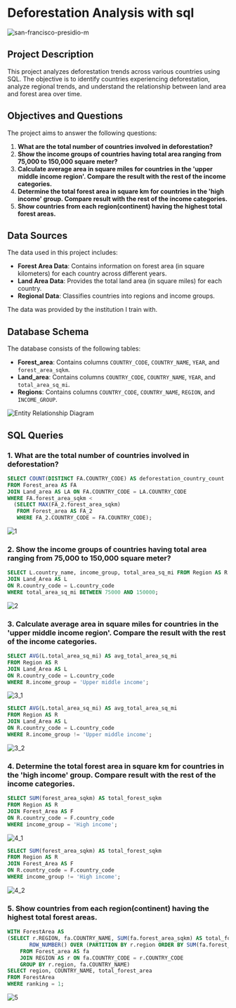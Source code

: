 # Deforestation Analysis with sql
![san-francisco-presidio-m](https://github.com/user-attachments/assets/01d27395-0934-43cc-827e-27e3cab2e882)

## Project Description
This project analyzes deforestation trends across various countries using SQL. The objective is to identify countries experiencing deforestation, analyze regional trends, and understand the relationship between land area and forest area over time.

## Objectives and Questions
The project aims to answer the following questions:
1. **What are the total number of countries involved in deforestation?**
2. **Show the income groups of countries having total area ranging from 75,000 to 150,000 square meter?**
3. **Calculate average area in square miles for countries in the 'upper middle income region'. Compare the result with the rest of the income categories.**
4. **Determine the total forest area in square km for countries in the 'high income' group. Compare result with the rest of the income categories.**
5. **Show countries from each region(continent) having the highest total forest areas.**

## Data Sources
The data used in this project includes:
- **Forest Area Data**: Contains information on forest area (in square kilometers) for each country across different years.
- **Land Area Data**: Provides the total land area (in square miles) for each country.
- **Regional Data**: Classifies countries into regions and income groups.

The data was provided by the institution I train with.

## Database Schema
The database consists of the following tables:
- **Forest_area**: Contains columns `COUNTRY_CODE`, `COUNTRY_NAME`, `YEAR`, and `forest_area_sqkm`.
- **Land_area**: Contains columns `COUNTRY_CODE`, `COUNTRY_NAME`, `YEAR`, and `total_area_sq_mi`.
- **Regions**: Contains columns `COUNTRY_CODE`, `COUNTRY_NAME`, `REGION`, and `INCOME_GROUP`.

![Entity Relationship Diagram](https://github.com/user-attachments/assets/263ffc8e-f227-4fff-8b42-baa6ae851670)

## SQL Queries

### 1. What are the total number of countries involved in deforestation?
```sql
SELECT COUNT(DISTINCT FA.COUNTRY_CODE) AS deforestation_country_count
FROM Forest_area AS FA
JOIN Land_area AS LA ON FA.COUNTRY_CODE = LA.COUNTRY_CODE
WHERE FA.forest_area_sqkm < 
  (SELECT MAX(FA_2.forest_area_sqkm) 
   FROM Forest_area AS FA_2
   WHERE FA_2.COUNTRY_CODE = FA.COUNTRY_CODE);
```
![1](https://github.com/user-attachments/assets/e29e9831-ae8d-4c73-a9a4-d28ba618f3e3)

### 2. Show the income groups of countries having total area ranging from 75,000 to 150,000 square meter?
```sql
SELECT L.country_name, income_group, total_area_sq_mi FROM Region AS R
JOIN Land_Area AS L
ON R.country_code = L.country_code
WHERE total_area_sq_mi BETWEEN 75000 AND 150000;
```
![2](https://github.com/user-attachments/assets/e1dce274-c399-45ff-9fd5-fdd25e5fb14b)

### 3. Calculate average area in square miles for countries in the 'upper middle income region'. Compare the result with the rest of the income categories.
```sql
SELECT AVG(L.total_area_sq_mi) AS avg_total_area_sq_mi
FROM Region AS R
JOIN Land_Area AS L
ON R.country_code = L.country_code
WHERE R.income_group = 'Upper middle income';
```
![3_1](https://github.com/user-attachments/assets/2f7f0853-cbbe-433c-b971-c4a3cb533367)

```sql
SELECT AVG(L.total_area_sq_mi) AS avg_total_area_sq_mi
FROM Region AS R
JOIN Land_Area AS L
ON R.country_code = L.country_code
WHERE R.income_group != 'Upper middle income';
```
![3_2](https://github.com/user-attachments/assets/e448cf91-4584-42bc-95ad-2ec7b9201ee6)

### 4. Determine the total forest area in square km for countries in the 'high income' group. Compare result with the rest of the income categories.

```sql
SELECT SUM(forest_area_sqkm) AS total_forest_sqkm
FROM Region AS R
JOIN Forest_Area AS F
ON R.country_code = F.country_code
WHERE income_group = 'High income';
```

![4_1](https://github.com/user-attachments/assets/2077eca1-7d14-4b1d-aa0d-844b9115f1c4)

```sql
SELECT SUM(forest_area_sqkm) AS total_forest_sqkm
FROM Region AS R
JOIN Forest_Area AS F
ON R.country_code = F.country_code
WHERE income_group != 'High income';
```

![4_2](https://github.com/user-attachments/assets/cd17f43b-1975-4887-abfe-9b8fb3c7dadb)

### 5. Show countries from each region(continent) having the highest total forest areas.
```sql
WITH ForestArea AS 
(SELECT r.REGION, fa.COUNTRY_NAME, SUM(fa.forest_area_sqkm) AS total_forest_area,
	   ROW_NUMBER() OVER (PARTITION BY r.region ORDER BY SUM(fa.forest_area_sqkm) DESC) AS ranking
    FROM Forest_area AS fa
    JOIN REGION AS r ON fa.COUNTRY_CODE = r.COUNTRY_CODE
    GROUP BY r.region, fa.COUNTRY_NAME)
SELECT region, COUNTRY_NAME, total_forest_area
FROM ForestArea
WHERE ranking = 1;
```
![5](https://github.com/user-attachments/assets/309be35d-72ee-48fd-bbd8-5f1969f313b6)




